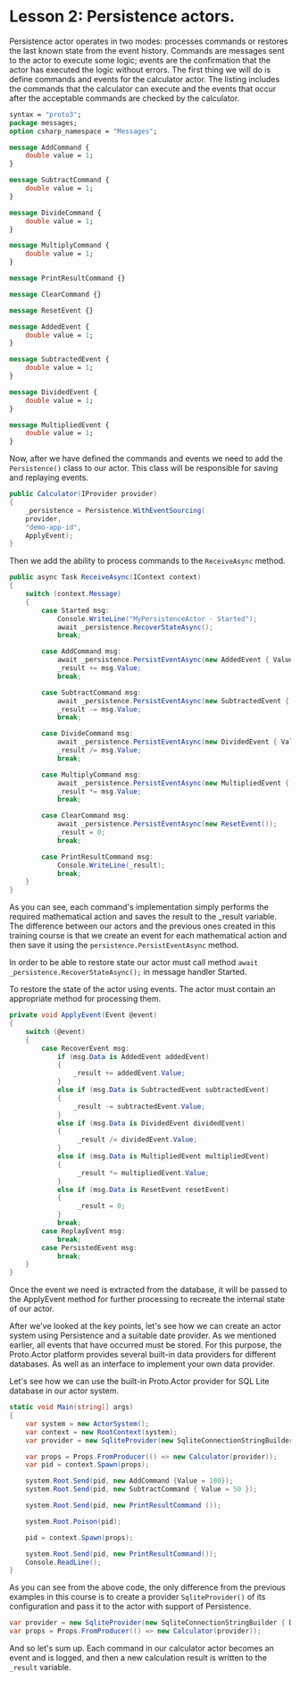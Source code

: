 # Lesson 2: Persistence actors.

Persistence actor operates in two modes: processes commands or restores the last known state from the event history.  Commands are messages sent to the actor to execute some logic; events are the confirmation that the actor has executed the logic without errors. The first thing we will do is define commands and events for the calculator actor. The listing includes the commands that the calculator can execute and the events that occur after the acceptable commands are checked by the calculator.

```protobuf
syntax = "proto3";
package messages;
option csharp_namespace = "Messages";

message AddCommand {
	double value = 1;
}

message SubtractCommand {
	double value = 1;
}

message DivideCommand {
	double value = 1;
}

message MultiplyCommand {
	double value = 1;
}

message PrintResultCommand {}

message ClearCommand {}

message ResetEvent {}

message AddedEvent {
	double value = 1;
}

message SubtractedEvent {
	double value = 1;
}

message DividedEvent {
	double value = 1;
}

message MultipliedEvent {
	double value = 1;
}
```

Now, after we have defined the commands and events we need to add the `Persistence()` class to our actor. This class will be responsible for saving and replaying events.

```csharp
public Calculator(IProvider provider)
{
    _persistence = Persistence.WithEventSourcing(
    provider,
    "demo-app-id",
    ApplyEvent);
}
```

Then we add the ability to process commands to the `ReceiveAsync` method.

```csharp
public async Task ReceiveAsync(IContext context)
{
    switch (context.Message)
    {
        case Started msg:
            Console.WriteLine("MyPersistenceActor - Started");
            await _persistence.RecoverStateAsync();
            break;

        case AddCommand msg:
            await _persistence.PersistEventAsync(new AddedEvent { Value = msg.Value });
            _result += msg.Value;
            break;

        case SubtractCommand msg:
            await _persistence.PersistEventAsync(new SubtractedEvent { Value = msg.Value });
            _result -= msg.Value;
            break;

        case DivideCommand msg:
            await _persistence.PersistEventAsync(new DividedEvent { Value = msg.Value });
            _result /= msg.Value;
            break;

        case MultiplyCommand msg:
            await _persistence.PersistEventAsync(new MultipliedEvent { Value = msg.Value });
            _result *= msg.Value;
            break;

        case ClearCommand msg:
            await _persistence.PersistEventAsync(new ResetEvent());
            _result = 0;
            break;

        case PrintResultCommand msg:
            Console.WriteLine(_result);
            break;
    }
}
```

As you can see, each command's implementation simply performs the required mathematical action and saves the result to the _result variable. The difference between our actors and the previous ones created in this training course is that we create an event for each mathematical action and then save it using the `persistence.PersistEventAsync` method.

In order to be able to restore state our actor must call method `await _persistence.RecoverStateAsync();` in message handler Started.

To restore the state of the actor using events. The actor must contain an appropriate method for processing them.

```csharp
private void ApplyEvent(Event @event)
{
    switch (@event)
    {
        case RecoverEvent msg:
            if (msg.Data is AddedEvent addedEvent)
            {
                _result += addedEvent.Value;
            }
            else if (msg.Data is SubtractedEvent subtractedEvent)
            {
                _result -= subtractedEvent.Value;
            }
            else if (msg.Data is DividedEvent dividedEvent)
            {
                 _result /= dividedEvent.Value;
            }
            else if (msg.Data is MultipliedEvent multipliedEvent)
            {
                 _result *= multipliedEvent.Value;
            }
            else if (msg.Data is ResetEvent resetEvent)
            {
                 _result = 0;
            }
            break;
        case ReplayEvent msg:
            break;
        case PersistedEvent msg:
            break;
    }
}
```

Once the event we need is extracted from the database, it will be passed to the ApplyEvent method for further processing to recreate the internal state of our actor.

After we've looked at the key points, let's see how we can create an actor system using Persistence and a suitable date provider. As we mentioned earlier, all events that have occurred must be stored. For this purpose, the Proto.Actor platform provides several built-in data providers for different databases. As well as an interface to implement your own data provider. 

Let's see how we can use the built-in Proto.Actor provider for SQL Lite database in our actor system.

```csharp
static void Main(string[] args)
{
    var system = new ActorSystem();
    var context = new RootContext(system);
    var provider = new SqliteProvider(new SqliteConnectionStringBuilder { DataSource = "states.db" });

    var props = Props.FromProducer(() => new Calculator(provider));
    var pid = context.Spawn(props);

    system.Root.Send(pid, new AddCommand {Value = 100});
    system.Root.Send(pid, new SubtractCommand { Value = 50 });

    system.Root.Send(pid, new PrintResultCommand ());

    system.Root.Poison(pid);

    pid = context.Spawn(props);

    system.Root.Send(pid, new PrintResultCommand());
    Console.ReadLine();
}
```

As you can see from the above code, the only difference from the previous examples in this course is to create a provider `SqliteProvider()` of its configuration and pass it to the actor with support of Persistence.

```csharp
var provider = new SqliteProvider(new SqliteConnectionStringBuilder { DataSource = "states.db" });
var props = Props.FromProducer(() => new Calculator(provider));
```

And so let's sum up. Each command in our calculator actor becomes an event and is logged, and then a new calculation result is written to the `_result` variable.